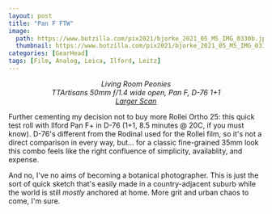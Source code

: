 ```yaml
---
layout: post
title: "Pan F FTW"
image:
  path: https://www.botzilla.com/pix2021/bjorke_2021_05_M5_IMG_0330b.jpg
  thumbnail: https://www.botzilla.com/pix2021/bjorke_2021_05_M5_IMG_0330b.jpg
categories: [GearHead]
tags: [Film, Analog, Leica, Ilford, Leitz]
---
```


<center><i>Living Room Peonies<br/>TTArtisans 50mm ƒ/1.4 wide open, Pan F, D-76 1+1<br/><a href="https://www.botzilla.com/pix2021/bjorke_2021_05_M5_IMG_0330.jpg">Larger Scan</a></i></center>

Further cementing my decision not to buy more Rollei Ortho 25: this quick test roll with Ilford Pan F+ in D-76 (1+1,  8.5 minutes @ 20C, if you must know). D-76's different from the Rodinal used for the Rollei film, so it's not a direct comparison in every way, but... for a classic fine-grained 35mm look this combo feels like the right confluence of simplicity, availablity, and expense. 

And no, I've no aims of becoming a botanical photographer. This is just the sort of quick sketch that's easily made in a country-adjacent suburb while the world is still _mostly_ anchored at home. More grit and urban chaos to come, I'm sure.

